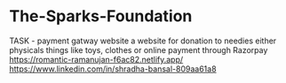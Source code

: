# The-Sparks-Foundation
TASK - payment gatway website
a website for donation to needies either physicals things like toys, clothes or online payment through Razorpay
https://romantic-ramanujan-f6ac82.netlify.app/
https://www.linkedin.com/in/shradha-bansal-809aa61a8
